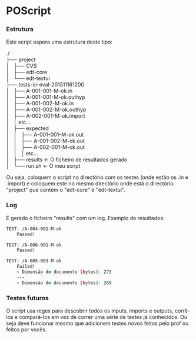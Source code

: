 # POScript
### Estrutura
Este script espera uma estrutura deste tipo:

./  
├── project  
│   ├── CVS  
│   ├── edt-core  
│   └── edt-textui    
├── tests-ei-eval-201511161200  
│   ├── A-001-001-M-ok.in  
│   ├── A-001-001-M-ok.outhyp  
│   ├── A-001-002-M-ok.in  
│   ├── A-001-002-M-ok.outhyp  
│   ├── A-002-001-M-ok.import  
│   │ etc...  
│   ├── expected  
│   │   ├── A-001-001-M-ok.out  
│   │   ├── A-001-002-M-ok.out  
│   │   ├── A-002-001-M-ok.out  
│   │   │ etc...  
│   ├── results <- O ficheiro de resultados gerado  
│   └── run.sh <- O meu script  


Ou seja, coloquem o script no directório com os testes (onde estão os .in e .import) e coloquem este no mesmo directório onde está o directório "project" que contém o "edt-core" e "edt-textui".

### Log
É gerado o ficheiro "results" com um log. Exemplo de resultados:

```sh
TEST: /A-004-001-M-ok
	Passed!

TEST: /A-006-001-M-ok
	Passed!

TEST: /A-005-003-M-ok
	Failed!
	< Dimensão do documento (bytes): 273
	---
	> Dimensão do documento (bytes): 269
```
### Testes futuros
O script usa regex para descobrir todos os inputs, imports e outputs, corrê-los e compará-los em vez de correr uma série de testes já conhecidos. Ou seja deve funcionar mesmo que adicionem testes novos feitos pelo prof ou feitos por vocês.
